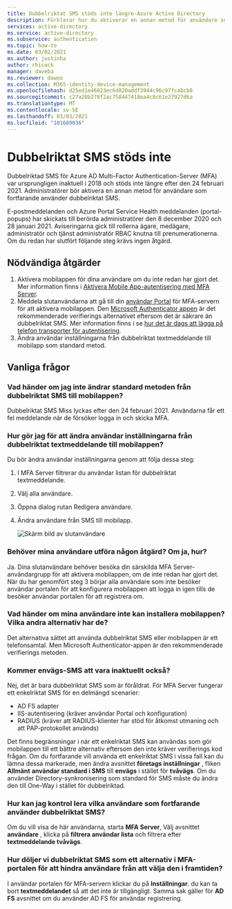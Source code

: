 ```yaml
---
title: Dubbelriktat SMS stöds inte längre-Azure Active Directory
description: Förklarar hur du aktiverar en annan metod för användare som fortfarande använder dubbelriktat SMS.
services: active-directory
ms.service: active-directory
ms.subservice: authentication
ms.topic: how-to
ms.date: 03/02/2021
ms.author: justinha
author: rhicock
manager: daveba
ms.reviewer: dawoo
ms.collection: M365-identity-device-management
ms.openlocfilehash: d25ed1e46823ec6d820addf3944c96c97fcabcb8
ms.sourcegitcommit: c27a20b278f2ac758447418ea4c8c61e27927d6a
ms.translationtype: MT
ms.contentlocale: sv-SE
ms.lasthandoff: 03/03/2021
ms.locfileid: "101689036"
---
```

# <a name="two-way-sms-unsupported"></a>Dubbelriktat SMS stöds inte

Dubbelriktad SMS för Azure AD Multi-Factor Authentication-Server (MFA) var ursprungligen inaktuell i 2018 och stöds inte längre efter den 24 februari 2021. Administratörer bör aktivera en annan metod för användare som fortfarande använder dubbelriktat SMS.

E-postmeddelanden och Azure Portal Service Health meddelanden (portal-popups) har skickats till berörda administratörer den 8 december 2020 och 28 januari 2021. Aviseringarna gick till rollerna ägare, medägare, administratör och tjänst administratör RBAC knutna till prenumerationerna. Om du redan har slutfört följande steg krävs ingen åtgärd.

## <a name="required-actions"></a>Nödvändiga åtgärder

1. Aktivera mobilappen för dina användare om du inte redan har gjort det. Mer information finns i [Aktivera Mobile App-autentisering med MFA Server](howto-mfaserver-deploy-mobileapp.md).
1. Meddela slutanvändarna att gå till din [användar Portal](howto-mfaserver-deploy-userportal.md) för MFA-servern för att aktivera mobilappen. Den [Microsoft Authenticator appen](https://www.microsoft.com/en-us/account/authenticator) är det rekommenderade verifierings alternativet eftersom det är säkrare än dubbelriktat SMS. Mer information finns i se [hur det är dags att lägga på telefon transporter för autentisering](https://techcommunity.microsoft.com/t5/azure-active-directory-identity/it-s-time-to-hang-up-on-phone-transports-for-authentication/ba-p/1751752).
1. Ändra användar inställningarna från dubbelriktat textmeddelande till mobilapp som standard metod.

## <a name="faq"></a>Vanliga frågor

### <a name="what-if-i-dont-change-the-default-method-from-two-way-sms-to-the-mobile-app"></a>Vad händer om jag inte ändrar standard metoden från dubbelriktat SMS till mobilappen?
Dubbelriktat SMS Miss lyckas efter den 24 februari 2021. Användarna får ett fel meddelande när de försöker logga in och skicka MFA.

### <a name="how-do-i-change-the-user-settings-from-two-way-text-message-to-mobile-app"></a>Hur gör jag för att ändra användar inställningarna från dubbelriktat textmeddelande till mobilappen?

Du bör ändra användar inställningarna genom att följa dessa steg:

1. I MFA Server filtrerar du användar listan för dubbelriktat textmeddelande.
1. Välj alla användare.
1. Öppna dialog rutan Redigera användare.
1. Ändra användare från SMS till mobilapp.

   ![Skärm bild av slutanvändare](media/how-to-authentication-two-way-sms-unsupported/end-users.png)

### <a name="do-my-users-need-to-take-any-action-if-yes-how"></a>Behöver mina användare utföra någon åtgärd? Om ja, hur?
Ja. Dina slutanvändare behöver besöka din särskilda MFA Server-användargrupp för att aktivera mobilappen, om de inte redan har gjort det. När du har genomfört steg 3 börjar alla användare som inte besöker användar portalen för att konfigurera mobilappen att logga in igen tills de besöker användar portalen för att registrera om.

### <a name="what-if-my-users-cant-install-the-mobile-app-what-other-options-do-they-have"></a>Vad händer om mina användare inte kan installera mobilappen? Vilka andra alternativ har de?
Det alternativa sättet att använda dubbelriktat SMS eller mobilappen är ett telefonsamtal. Men Microsoft Authenticator-appen är den rekommenderade verifierings metoden.

### <a name="will-one-way-sms-be-deprecated-as-well"></a>Kommer envägs-SMS att vara inaktuellt också?
Nej, det är bara dubbelriktat SMS som är föråldrat. För MFA Server fungerar ett enkelriktat SMS för en delmängd scenarier:

- AD FS adapter
- IIS-autentisering (kräver användar Portal och konfiguration)
- RADIUS (kräver att RADIUS-klienter har stöd för åtkomst utmaning och att PAP-protokollet används)

Det finns begränsningar i när ett enkelriktat SMS kan användas som gör mobilappen till ett bättre alternativ eftersom den inte kräver verifierings kod frågan.
Om du fortfarande vill använda ett enkelriktat SMS i vissa fall kan du lämna dessa markerade, men ändra avsnittet **företags inställningar** , fliken **Allmänt** **användar standard i SMS** till **envägs** i stället för **tvåvägs**. Om du använder Directory-synkronisering som standard för SMS måste du ändra den till One-Way i stället för dubbelriktad.

### <a name="how-can-i-check-which-users-are-still-using-two-way-sms"></a>Hur kan jag kontrol lera vilka användare som fortfarande använder dubbelriktat SMS?
Om du vill visa de här användarna, starta **MFA Server**, Välj avsnittet **användare** , klicka på **filtrera användar lista** och filtrera efter **textmeddelande tvåvägs**.

### <a name="how-do-we-hide-two-way-sms-as-an-option-in-the-mfa-portal-to-prevent-users-from-selecting-it-in-the-future"></a>Hur döljer vi dubbelriktat SMS som ett alternativ i MFA-portalen för att hindra användare från att välja den i framtiden?
I användar portalen för MFA-servern klickar du på **Inställningar**. du kan ta bort **textmeddelandet** så att det inte är tillgängligt. Samma sak gäller för **AD FS** avsnittet om du använder AD FS för användar registrering.

